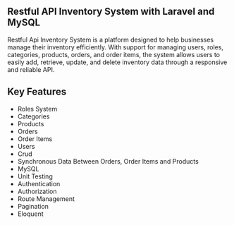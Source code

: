 ## Restful API Inventory System with Laravel and MySQL

Restful Api Inventory System is a platform designed to help businesses manage their inventory efficiently. With support for managing users, roles, categories, products, orders, and order items, the system allows users to easily add, retrieve, update, and delete inventory data through a responsive and reliable API.

## Key Features

- Roles System
- Categories
- Products
- Orders
- Order Items
- Users
- Crud
- Synchronous Data Between Orders, Order Items and Products
- MySQL
- Unit Testing
- Authentication
- Authorization
- Route Management
- Pagination
- Eloquent